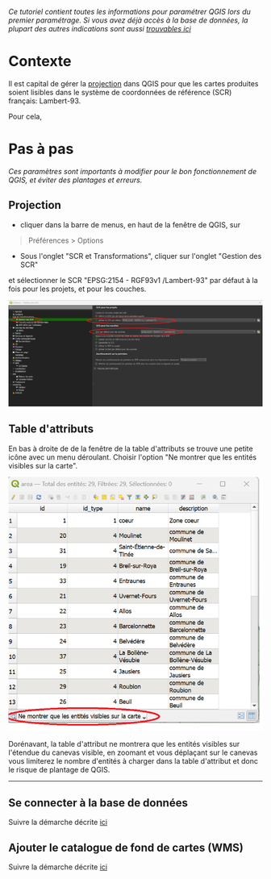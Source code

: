_Ce tutoriel contient toutes les informations pour paramétrer QGIS lors du premier paramétrage._
_Si vous avez déjà accès à la base de données, la plupart des autres indications sont aussi [trouvables ici](./bonnes_pratiques.md)_


# Contexte


Il est capital de gérer la [projection](./README.md#projection) dans QGIS pour que les cartes produites 
soient lisibles dans le système de coordonnées de référence (SCR) français: Lambert-93.

Pour cela, 


# Pas à pas
_Ces paramètres sont importants à modifier pour le bon fonctionnement de QGIS, et éviter des plantages et erreurs._

## Projection
- cliquer dans la barre de menus, en haut de la fenêtre de QGIS, sur 

> Préférences > Options 

- Sous l'onglet "SCR et Transformations", cliquer sur l'onglet "Gestion des SCR"

 et sélectionner le SCR "EPSG:2154 - RGF93v1 /Lambert-93" par défaut à la fois
pour les projets, et pour les couches. 

![](./img/config_scr.png)

## Table d'attributs


En bas à droite de de la fenêtre de la table d'attributs se trouve une petite icône avec un menu déroulant. 
Choisir l'option "Ne montrer que les entités visibles sur la carte". 

![](./img/tableattributs-limiter.png)

Dorénavant, la table d'attribut ne montrera que les entités visibles sur l'étendue du canevas visible, en zoomant et vous déplaçant sur le canevas vous limiterez le nombre d'entités à charger dans la table d'attribut et donc
le risque de plantage de QGIS. 

---
## Se connecter à la base de données

Suivre la démarche décrite [ici](./installation_certificats_base_de_donnees.md)

## Ajouter le catalogue de fond de cartes (WMS)

Suivre la démarche décrite [ici](./ajout_fond_de_carte_wms.md)

